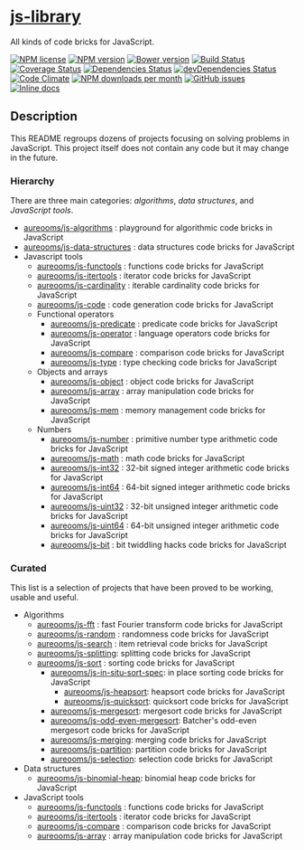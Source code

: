 [js-library](http://aureooms.github.io/js-library)
==

All kinds of code bricks for JavaScript.

[![NPM license](http://img.shields.io/npm/l/aureooms-js-library.svg?style=flat)](https://raw.githubusercontent.com/aureooms/js-library/master/LICENSE)
[![NPM version](http://img.shields.io/npm/v/aureooms-js-library.svg?style=flat)](https://www.npmjs.org/package/aureooms-js-library)
[![Bower version](http://img.shields.io/bower/v/aureooms-js-library.svg?style=flat)](http://bower.io/search/?q=aureooms-js-library)
[![Build Status](http://img.shields.io/travis/aureooms/js-library.svg?style=flat)](https://travis-ci.org/aureooms/js-library)
[![Coverage Status](http://img.shields.io/coveralls/aureooms/js-library.svg?style=flat)](https://coveralls.io/r/aureooms/js-library)
[![Dependencies Status](http://img.shields.io/david/aureooms/js-library.svg?style=flat)](https://david-dm.org/aureooms/js-library#info=dependencies)
[![devDependencies Status](http://img.shields.io/david/dev/aureooms/js-library.svg?style=flat)](https://david-dm.org/aureooms/js-library#info=devDependencies)
[![Code Climate](http://img.shields.io/codeclimate/github/aureooms/js-library.svg?style=flat)](https://codeclimate.com/github/aureooms/js-library)
[![NPM downloads per month](http://img.shields.io/npm/dm/aureooms-js-library.svg?style=flat)](https://www.npmjs.org/package/aureooms-js-library)
[![GitHub issues](http://img.shields.io/github/issues/aureooms/js-library.svg?style=flat)](https://github.com/aureooms/js-library/issues)
[![Inline docs](http://inch-ci.org/github/aureooms/js-library.svg?branch=master&style=shields)](http://inch-ci.org/github/aureooms/js-library)

## Description

This README regroups dozens of projects focusing on solving problems in JavaScript. This project itself does not contain any code but it may change in the future.

### Hierarchy

There are three main categories: *algorithms*, *data structures*, and *JavaScript tools*.

- [aureooms/js-algorithms](https://github.com/aureooms/js-algorithms) : playground for algorithmic code bricks in JavaScript
- [aureooms/js-data-structures](https://github.com/aureooms/js-data-structures) : data structures code bricks for JavaScript
- Javascript tools
  - [aureooms/js-functools](https://github.com/aureooms/js-functools) : functions code bricks for JavaScript
  - [aureooms/js-itertools](https://github.com/aureooms/js-itertools) : iterator code bricks for JavaScript
  - [aureooms/js-cardinality](https://github.com/aureooms/js-cardinality) : iterable cardinality code bricks for JavaScript
  - [aureooms/js-code](https://github.com/aureooms/js-code) : code generation code bricks for JavaScript
  - Functional operators
    - [aureooms/js-predicate](https://github.com/aureooms/js-predicate) : predicate code bricks for JavaScript
    - [aureooms/js-operator](https://github.com/aureooms/js-operator) : language operators code bricks for JavaScript
    - [aureooms/js-compare](https://github.com/aureooms/js-compare) : comparison code bricks for JavaScript
    - [aureooms/js-type](https://github.com/aureooms/js-type) : type checking code bricks for JavaScript
  - Objects and arrays
    - [aureooms/js-object](https://github.com/aureooms/js-object) : object code bricks for JavaScript
    - [aureooms/js-array](https://github.com/aureooms/js-array) : array manipulation code bricks for JavaScript
    - [aureooms/js-mem](https://github.com/aureooms/js-mem) : memory management code bricks for JavaScript
  - Numbers
    - [aureooms/js-number](https://github.com/aureooms/js-number) : primitive number type arithmetic code bricks for JavaScript
    - [aureooms/js-math](https://github.com/aureooms/js-math) : math code bricks for JavaScript
    - [aureooms/js-int32](https://github.com/aureooms/js-int32) : 32-bit signed integer arithmetic code bricks for JavaScript
    - [aureooms/js-int64](https://github.com/aureooms/js-int64) : 64-bit signed integer arithmetic code bricks for JavaScript
    - [aureooms/js-uint32](https://github.com/aureooms/js-uint32) : 32-bit unsigned integer arithmetic code bricks for JavaScript
    - [aureooms/js-uint64](https://github.com/aureooms/js-uint64) : 64-bit unsigned integer arithmetic code bricks for JavaScript
    - [aureooms/js-bit](https://github.com/aureooms/js-bit) : bit twiddling hacks code bricks for JavaScript

### Curated

This list is a selection of projects that have been proved to be working, usable and useful.

  - Algorithms
    - [aureooms/js-fft](https://github.com/aureooms/js-fft) : fast Fourier transform code bricks for JavaScript
    - [aureooms/js-random](https://github.com/aureooms/js-random) : randomness code bricks for JavaScript
    - [aureooms/js-search](https://github.com/aureooms/js-search) : item retrieval code bricks for JavaScript
    - [aureooms/js-splitting](https://github.com/aureooms/js-splitting): splitting code bricks for JavaScript
    - [aureooms/js-sort](https://github.com/aureooms/js-sort) : sorting code bricks for JavaScript
      - [aureooms/js-in-situ-sort-spec](https://github.com/aureooms/js-in-situ-sort-spec): in place sorting code bricks for JavaScript
        - [aureooms/js-heapsort](https://github.com/aureooms/js-heapsort): heapsort code bricks for JavaScript
        - [aureooms/js-quicksort](https://github.com/aureooms/js-quicksort): quicksort code bricks for JavaScript
      - [aureooms/js-mergesort](https://github.com/aureooms/js-mergesort): mergesort code bricks for JavaScript
      - [aureooms/js-odd-even-mergesort](https://github.com/aureooms/js-odd-even-mergesort): Batcher's odd-even mergesort code bricks for JavaScript
      - [aureooms/js-merging](https://github.com/aureooms/js-merging): merging code bricks for JavaScript
      - [aureooms/js-partition](https://github.com/aureooms/js-partition): partition code bricks for JavaScript
      - [aureooms/js-selection](https://github.com/aureooms/js-selection): selection code bricks for JavaScript
  - Data structures
    - [aureooms/js-binomial-heap](https://github.com/aureooms/js-binomial-heap): binomial heap code bricks for JavaScript
  - JavaScript tools
    - [aureooms/js-functools](https://github.com/aureooms/js-functools) : functions code bricks for JavaScript
    - [aureooms/js-itertools](https://github.com/aureooms/js-itertools) : iterator code bricks for JavaScript
    - [aureooms/js-compare](https://github.com/aureooms/js-compare) : comparison code bricks for JavaScript
    - [aureooms/js-array](https://github.com/aureooms/js-array) : array manipulation code bricks for JavaScript

